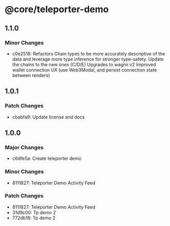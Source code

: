 # @core/teleporter-demo

## 1.1.0

### Minor Changes

- c0e2518: Refactors Chain types to be more accurately descriptive of the data and leverage more type inference for stronger type-safety.
  Update the chains to the new ones (C/D/E)
  Upgrades to wagmi v2
  Improved wallet connection UX (use Web3Modal, and persist connection state between renders)

## 1.0.1

### Patch Changes

- cbabfa9: Update license and docs

## 1.0.0

### Major Changes

- c6dfe5a: Create teleporter demo

### Minor Changes

- 8111827: Teleporter Demo Activity Feed

### Patch Changes

- 8111827: Teleporter Demo Activity Feed
- 31d9c00: Tp demo 2
- 772db18: Tp demo 2
